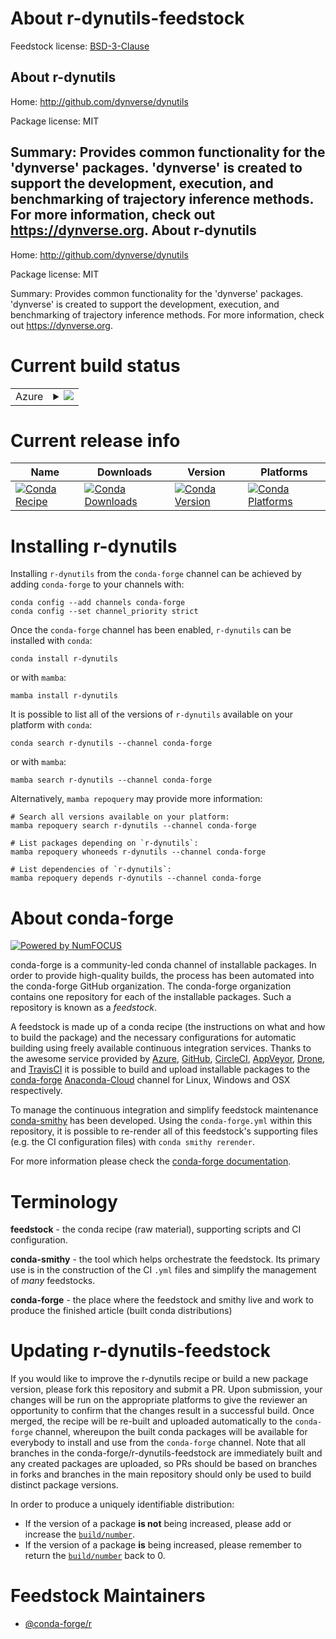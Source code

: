 About r-dynutils-feedstock
==========================

Feedstock license: [BSD-3-Clause](https://github.com/conda-forge/r-dynutils-feedstock/blob/main/LICENSE.txt)

About r-dynutils
----------------

Home: http://github.com/dynverse/dynutils

Package license: MIT

Summary: Provides common functionality for the 'dynverse' packages. 'dynverse' is created to support the development, execution, and benchmarking of trajectory inference methods. For more information, check out <https://dynverse.org>.
About r-dynutils
----------------

Home: http://github.com/dynverse/dynutils

Package license: MIT

Summary: Provides common functionality for the 'dynverse' packages. 'dynverse' is created to support the development, execution, and benchmarking of trajectory inference methods. For more information, check out <https://dynverse.org>.

Current build status
====================


<table>
    
  <tr>
    <td>Azure</td>
    <td>
      <details>
        <summary>
          <a href="https://dev.azure.com/conda-forge/feedstock-builds/_build/latest?definitionId=8663&branchName=main">
            <img src="https://dev.azure.com/conda-forge/feedstock-builds/_apis/build/status/r-dynutils-feedstock?branchName=main">
          </a>
        </summary>
        <table>
          <thead><tr><th>Variant</th><th>Status</th></tr></thead>
          <tbody><tr>
              <td>linux_64_r_base4.2</td>
              <td>
                <a href="https://dev.azure.com/conda-forge/feedstock-builds/_build/latest?definitionId=8663&branchName=main">
                  <img src="https://dev.azure.com/conda-forge/feedstock-builds/_apis/build/status/r-dynutils-feedstock?branchName=main&jobName=linux&configuration=linux%20linux_64_r_base4.2" alt="variant">
                </a>
              </td>
            </tr><tr>
              <td>linux_64_r_base4.3</td>
              <td>
                <a href="https://dev.azure.com/conda-forge/feedstock-builds/_build/latest?definitionId=8663&branchName=main">
                  <img src="https://dev.azure.com/conda-forge/feedstock-builds/_apis/build/status/r-dynutils-feedstock?branchName=main&jobName=linux&configuration=linux%20linux_64_r_base4.3" alt="variant">
                </a>
              </td>
            </tr><tr>
              <td>osx_64_r_base4.2</td>
              <td>
                <a href="https://dev.azure.com/conda-forge/feedstock-builds/_build/latest?definitionId=8663&branchName=main">
                  <img src="https://dev.azure.com/conda-forge/feedstock-builds/_apis/build/status/r-dynutils-feedstock?branchName=main&jobName=osx&configuration=osx%20osx_64_r_base4.2" alt="variant">
                </a>
              </td>
            </tr><tr>
              <td>osx_64_r_base4.3</td>
              <td>
                <a href="https://dev.azure.com/conda-forge/feedstock-builds/_build/latest?definitionId=8663&branchName=main">
                  <img src="https://dev.azure.com/conda-forge/feedstock-builds/_apis/build/status/r-dynutils-feedstock?branchName=main&jobName=osx&configuration=osx%20osx_64_r_base4.3" alt="variant">
                </a>
              </td>
            </tr><tr>
              <td>win_64</td>
              <td>
                <a href="https://dev.azure.com/conda-forge/feedstock-builds/_build/latest?definitionId=8663&branchName=main">
                  <img src="https://dev.azure.com/conda-forge/feedstock-builds/_apis/build/status/r-dynutils-feedstock?branchName=main&jobName=win&configuration=win%20win_64_" alt="variant">
                </a>
              </td>
            </tr>
          </tbody>
        </table>
      </details>
    </td>
  </tr>
</table>

Current release info
====================

| Name | Downloads | Version | Platforms |
| --- | --- | --- | --- |
| [![Conda Recipe](https://img.shields.io/badge/recipe-r--dynutils-green.svg)](https://anaconda.org/conda-forge/r-dynutils) | [![Conda Downloads](https://img.shields.io/conda/dn/conda-forge/r-dynutils.svg)](https://anaconda.org/conda-forge/r-dynutils) | [![Conda Version](https://img.shields.io/conda/vn/conda-forge/r-dynutils.svg)](https://anaconda.org/conda-forge/r-dynutils) | [![Conda Platforms](https://img.shields.io/conda/pn/conda-forge/r-dynutils.svg)](https://anaconda.org/conda-forge/r-dynutils) |

Installing r-dynutils
=====================

Installing `r-dynutils` from the `conda-forge` channel can be achieved by adding `conda-forge` to your channels with:

```
conda config --add channels conda-forge
conda config --set channel_priority strict
```

Once the `conda-forge` channel has been enabled, `r-dynutils` can be installed with `conda`:

```
conda install r-dynutils
```

or with `mamba`:

```
mamba install r-dynutils
```

It is possible to list all of the versions of `r-dynutils` available on your platform with `conda`:

```
conda search r-dynutils --channel conda-forge
```

or with `mamba`:

```
mamba search r-dynutils --channel conda-forge
```

Alternatively, `mamba repoquery` may provide more information:

```
# Search all versions available on your platform:
mamba repoquery search r-dynutils --channel conda-forge

# List packages depending on `r-dynutils`:
mamba repoquery whoneeds r-dynutils --channel conda-forge

# List dependencies of `r-dynutils`:
mamba repoquery depends r-dynutils --channel conda-forge
```


About conda-forge
=================

[![Powered by
NumFOCUS](https://img.shields.io/badge/powered%20by-NumFOCUS-orange.svg?style=flat&colorA=E1523D&colorB=007D8A)](https://numfocus.org)

conda-forge is a community-led conda channel of installable packages.
In order to provide high-quality builds, the process has been automated into the
conda-forge GitHub organization. The conda-forge organization contains one repository
for each of the installable packages. Such a repository is known as a *feedstock*.

A feedstock is made up of a conda recipe (the instructions on what and how to build
the package) and the necessary configurations for automatic building using freely
available continuous integration services. Thanks to the awesome service provided by
[Azure](https://azure.microsoft.com/en-us/services/devops/), [GitHub](https://github.com/),
[CircleCI](https://circleci.com/), [AppVeyor](https://www.appveyor.com/),
[Drone](https://cloud.drone.io/welcome), and [TravisCI](https://travis-ci.com/)
it is possible to build and upload installable packages to the
[conda-forge](https://anaconda.org/conda-forge) [Anaconda-Cloud](https://anaconda.org/)
channel for Linux, Windows and OSX respectively.

To manage the continuous integration and simplify feedstock maintenance
[conda-smithy](https://github.com/conda-forge/conda-smithy) has been developed.
Using the ``conda-forge.yml`` within this repository, it is possible to re-render all of
this feedstock's supporting files (e.g. the CI configuration files) with ``conda smithy rerender``.

For more information please check the [conda-forge documentation](https://conda-forge.org/docs/).

Terminology
===========

**feedstock** - the conda recipe (raw material), supporting scripts and CI configuration.

**conda-smithy** - the tool which helps orchestrate the feedstock.
                   Its primary use is in the construction of the CI ``.yml`` files
                   and simplify the management of *many* feedstocks.

**conda-forge** - the place where the feedstock and smithy live and work to
                  produce the finished article (built conda distributions)


Updating r-dynutils-feedstock
=============================

If you would like to improve the r-dynutils recipe or build a new
package version, please fork this repository and submit a PR. Upon submission,
your changes will be run on the appropriate platforms to give the reviewer an
opportunity to confirm that the changes result in a successful build. Once
merged, the recipe will be re-built and uploaded automatically to the
`conda-forge` channel, whereupon the built conda packages will be available for
everybody to install and use from the `conda-forge` channel.
Note that all branches in the conda-forge/r-dynutils-feedstock are
immediately built and any created packages are uploaded, so PRs should be based
on branches in forks and branches in the main repository should only be used to
build distinct package versions.

In order to produce a uniquely identifiable distribution:
 * If the version of a package **is not** being increased, please add or increase
   the [``build/number``](https://docs.conda.io/projects/conda-build/en/latest/resources/define-metadata.html#build-number-and-string).
 * If the version of a package **is** being increased, please remember to return
   the [``build/number``](https://docs.conda.io/projects/conda-build/en/latest/resources/define-metadata.html#build-number-and-string)
   back to 0.

Feedstock Maintainers
=====================

* [@conda-forge/r](https://github.com/conda-forge/r/)

